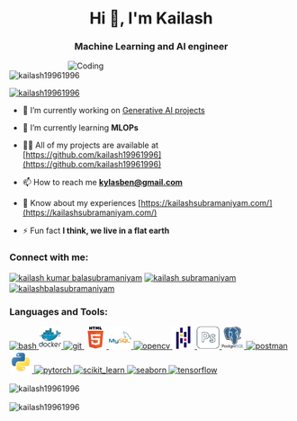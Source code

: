 <h1 align="center">Hi 👋, I'm Kailash</h1>
<h3 align="center">Machine Learning and AI engineer</h3>

<img align="right" alt="Coding" width="400" src="https://github.com/kailash19961996/kailash19961996/assets/123597753/4d27cd21-4fe7-4ca1-bff2-c56889c62c7c">

<p align="left"> <img src="https://komarev.com/ghpvc/?username=kailash19961996&label=Profile%20views&color=0e75b6&style=flat" alt="kailash19961996" /> </p>

<p align="left"> <a href="https://github.com/ryo-ma/github-profile-trophy"><img src="https://github-profile-trophy.vercel.app/?username=kailash19961996" alt="kailash19961996" /></a> </p>

- 🔭 I’m currently working on [Generative AI projects](https://github.com/kailash19961996/Multi_Modal_Vision_transformers)

- 🌱 I’m currently learning **MLOPs**

- 👨‍💻 All of my projects are available at [https://github.com/kailash19961996](https://github.com/kailash19961996)

- 📫 How to reach me **kylasben@gmail.com**

- 📄 Know about my experiences [https://kailashsubramaniyam.com/](https://kailashsubramaniyam.com/)

- ⚡ Fun fact **I think, we live in a flat earth**

<h3 align="left">Connect with me:</h3>
<p align="left">
<a href="https://linkedin.com/in/kailash kumar balasubramaniyam" target="blank"><img align="center" src="https://raw.githubusercontent.com/rahuldkjain/github-profile-readme-generator/master/src/images/icons/Social/linked-in-alt.svg" alt="kailash kumar balasubramaniyam" height="30" width="40" /></a>
<a href="https://www.youtube.com/c/kailash subramaniyam" target="blank"><img align="center" src="https://raw.githubusercontent.com/rahuldkjain/github-profile-readme-generator/master/src/images/icons/Social/youtube.svg" alt="kailash subramaniyam" height="30" width="40" /></a>
<a href="https://www.leetcode.com/kailashbalasubramaniyam" target="blank"><img align="center" src="https://raw.githubusercontent.com/rahuldkjain/github-profile-readme-generator/master/src/images/icons/Social/leet-code.svg" alt="kailashbalasubramaniyam" height="30" width="40" /></a>
</p>

<h3 align="left">Languages and Tools:</h3>
<p align="left"> <a href="https://www.gnu.org/software/bash/" target="_blank" rel="noreferrer"> <img src="https://www.vectorlogo.zone/logos/gnu_bash/gnu_bash-icon.svg" alt="bash" width="40" height="40"/> </a> <a href="https://www.docker.com/" target="_blank" rel="noreferrer"> <img src="https://raw.githubusercontent.com/devicons/devicon/master/icons/docker/docker-original-wordmark.svg" alt="docker" width="40" height="40"/> </a> <a href="https://git-scm.com/" target="_blank" rel="noreferrer"> <img src="https://www.vectorlogo.zone/logos/git-scm/git-scm-icon.svg" alt="git" width="40" height="40"/> </a> <a href="https://www.w3.org/html/" target="_blank" rel="noreferrer"> <img src="https://raw.githubusercontent.com/devicons/devicon/master/icons/html5/html5-original-wordmark.svg" alt="html5" width="40" height="40"/> </a> <a href="https://www.mysql.com/" target="_blank" rel="noreferrer"> <img src="https://raw.githubusercontent.com/devicons/devicon/master/icons/mysql/mysql-original-wordmark.svg" alt="mysql" width="40" height="40"/> </a> <a href="https://opencv.org/" target="_blank" rel="noreferrer"> <img src="https://www.vectorlogo.zone/logos/opencv/opencv-icon.svg" alt="opencv" width="40" height="40"/> </a> <a href="https://pandas.pydata.org/" target="_blank" rel="noreferrer"> <img src="https://raw.githubusercontent.com/devicons/devicon/2ae2a900d2f041da66e950e4d48052658d850630/icons/pandas/pandas-original.svg" alt="pandas" width="40" height="40"/> </a> <a href="https://www.photoshop.com/en" target="_blank" rel="noreferrer"> <img src="https://raw.githubusercontent.com/devicons/devicon/master/icons/photoshop/photoshop-line.svg" alt="photoshop" width="40" height="40"/> </a> <a href="https://www.postgresql.org" target="_blank" rel="noreferrer"> <img src="https://raw.githubusercontent.com/devicons/devicon/master/icons/postgresql/postgresql-original-wordmark.svg" alt="postgresql" width="40" height="40"/> </a> <a href="https://postman.com" target="_blank" rel="noreferrer"> <img src="https://www.vectorlogo.zone/logos/getpostman/getpostman-icon.svg" alt="postman" width="40" height="40"/> </a> <a href="https://www.python.org" target="_blank" rel="noreferrer"> <img src="https://raw.githubusercontent.com/devicons/devicon/master/icons/python/python-original.svg" alt="python" width="40" height="40"/> </a> <a href="https://pytorch.org/" target="_blank" rel="noreferrer"> <img src="https://www.vectorlogo.zone/logos/pytorch/pytorch-icon.svg" alt="pytorch" width="40" height="40"/> </a> <a href="https://scikit-learn.org/" target="_blank" rel="noreferrer"> <img src="https://upload.wikimedia.org/wikipedia/commons/0/05/Scikit_learn_logo_small.svg" alt="scikit_learn" width="40" height="40"/> </a> <a href="https://seaborn.pydata.org/" target="_blank" rel="noreferrer"> <img src="https://seaborn.pydata.org/_images/logo-mark-lightbg.svg" alt="seaborn" width="40" height="40"/> </a> <a href="https://www.tensorflow.org" target="_blank" rel="noreferrer"> <img src="https://www.vectorlogo.zone/logos/tensorflow/tensorflow-icon.svg" alt="tensorflow" width="40" height="40"/> </a> </p>

<p><img align="center" src="https://github-readme-stats.vercel.app/api/top-langs?username=kailash19961996&show_icons=true&locale=en&layout=compact" alt="kailash19961996" /></p>

<p><img align="center" src="https://github-readme-streak-stats.herokuapp.com/?user=kailash19961996&" alt="kailash19961996" /></p>


